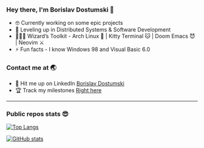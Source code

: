 ### Hey there, I'm Borislav Dostumski 👾
- 🤓 Currently working on some epic projects
- 🚀 Leveling up in Distributed Systems & Software Development
- 🧙🏻‍♂️ Wizard’s Toolkit - Arch Linux 🐧 | Kitty Terminal 🐱 | Doom Emacs 😈 | Neovim ⚔️
- ⚡ Fun facts - I know Windows 98 and Visual Basic 6.0

### Contact me at 🌏
- 💬 Hit me up on LinkedIn [Borislav Dostumski](https://www.linkedin.com/in/borislav-dostumski/)
- 🏆 Track my milestones [Right here](https://bdostumski.github.io/)
<hr/>

### Public repos stats 😎
[![Top Langs](https://github-readme-stats.vercel.app/api/top-langs/?username=bdostumski&layout=compact&theme=ayu-mirage&border_color=aaaaaa&border_radius=15&hide=html,css&exclude_repo=bdostumski.github.io)](https://github.com/anuraghazra/github-readme-stats)

[![GitHub stats](https://github-readme-stats.vercel.app/api?username=bdostumski&show_icons=true&theme=ayu-mirage&border_color=aaaaaa&border_radius=15&custom_title=GitHub%20Stats)](https://github.com/anuraghazra/github-readme-stats)

